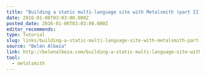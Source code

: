 ```yaml
---
title: "Building a static multi-language site with Metalsmith (part II)"
date: 2016-01-06T03:03:00.000Z
posted_date: 2016-01-06T03:03:00.000Z
editor_recommends:
type: Tutorial
slug: links/building-a-static-multi-language-site-with-metalsmith-part-ii
source: "Belén Albeza"
link: http://belenalbeza.com/building-a-static-multi-language-site-with-metalsmith-part-ii/
tool:
  - metalsmith
---
```





